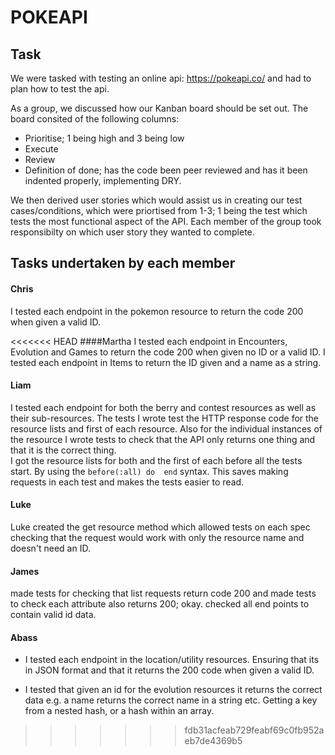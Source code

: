 # POKEAPI
## Task

We were tasked with testing an online api: <https://pokeapi.co/> and had to plan how to test the api.

As a group, we discussed how our Kanban board should be set out. The board consited of the following columns:

* Prioritise; 1 being high and 3 being low
* Execute
* Review
* Definition of done; has the code been peer reviewed and has it been indented properly, implementing DRY.

We then derived user stories which would assist us in creating our test cases/conditions, which were priortised from 1-3; 1 being the test which tests the most functional aspect of the API. Each member of the group took responsibilty on which user story they wanted to complete.

## Tasks undertaken by each member

#### Chris 
I tested each endpoint in the pokemon resource to return the code 200 when given a valid ID.


<<<<<<< HEAD
####Martha
I tested each endpoint in Encounters, Evolution and Games to return the code 200 when given no ID or a valid ID.
I tested each endpoint in Items to return the ID given and a name as a string.

#### Liam
I tested each endpoint for both the berry and contest resources as well as their sub-resources. The tests I wrote test the HTTP response code for the resource lists and first of each resource. Also for the individual instances of the resource I wrote tests to check that the API only returns one thing and that it is the correct thing.  
I got the resource lists for both and the first of each before all the tests start. By using the
```before(:all) do  end```
syntax. This saves making requests in each test and makes the tests easier to read.

#### Luke
Luke created the get resource method which allowed tests on each spec checking that the request would work with only the resource name and doesn't need an ID.

#### James
made tests for checking that list requests return code 200 and made tests to check each attribute also returns 200; okay. checked all end points to contain valid id data.

#### Abass

* I tested each endpoint in the location/utility resources. Ensuring that its in JSON format and that it returns the 200 code when given a valid ID.

* I tested that given an id for the evolution resources it returns the correct data e.g. a name returns the correct name in a string etc. Getting a key from a nested hash, or a hash within an array.
>>>>>>> fdb31acfeab729feabf69c0fb952aeb7de4369b5
